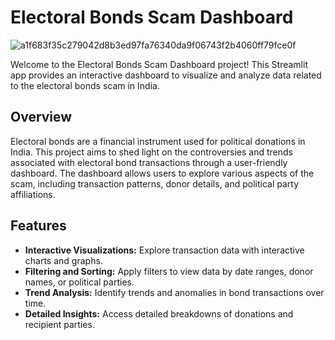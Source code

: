 # Electoral Bonds Scam Dashboard
![a1f683f35c279042d8b3ed97fa76340da9f06743f2b4060ff79fce0f](https://github.com/user-attachments/assets/229136e9-cad3-4391-a9e5-b37ee86b2b4b)

Welcome to the Electoral Bonds Scam Dashboard project! This Streamlit app provides an interactive dashboard to visualize and analyze data related to the electoral bonds scam in India.

## Overview

Electoral bonds are a financial instrument used for political donations in India. This project aims to shed light on the controversies and trends associated with electoral bond transactions through a user-friendly dashboard. The dashboard allows users to explore various aspects of the scam, including transaction patterns, donor details, and political party affiliations.

## Features

- **Interactive Visualizations:** Explore transaction data with interactive charts and graphs.
- **Filtering and Sorting:** Apply filters to view data by date ranges, donor names, or political parties.
- **Trend Analysis:** Identify trends and anomalies in bond transactions over time.
- **Detailed Insights:** Access detailed breakdowns of donations and recipient parties.


